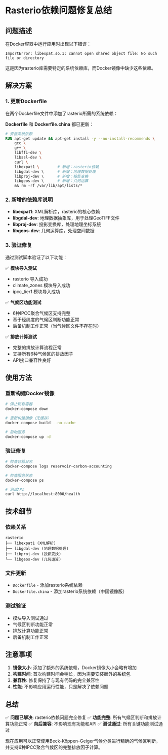 # Rasterio依赖问题修复总结

## 问题描述

在Docker容器中运行应用时出现以下错误：
```
ImportError: libexpat.so.1: cannot open shared object file: No such file or directory
```

这是因为rasterio库需要特定的系统依赖库，而Docker镜像中缺少这些依赖。

## 解决方案

### 1. 更新Dockerfile

在两个Dockerfile文件中添加了rasterio所需的系统依赖：

**Dockerfile** 和 **Dockerfile.china** 都已更新：

```dockerfile
# 安装系统依赖
RUN apt-get update && apt-get install -y --no-install-recommends \
    gcc \
    g++ \
    libffi-dev \
    libssl-dev \
    curl \
    libexpat1 \        # 新增：rasterio依赖
    libgdal-dev \      # 新增：地理数据处理
    libproj-dev \      # 新增：投影变换
    libgeos-dev \      # 新增：几何运算
    && rm -rf /var/lib/apt/lists/*
```

### 2. 新增的依赖库说明

- **libexpat1**: XML解析库，rasterio的核心依赖
- **libgdal-dev**: 地理数据抽象库，用于处理GeoTIFF文件
- **libproj-dev**: 投影变换库，处理地理坐标系统
- **libgeos-dev**: 几何运算库，处理空间数据

### 3. 验证修复

通过测试脚本验证了以下功能：

✅ **模块导入测试**
- rasterio 导入成功
- climate_zones 模块导入成功  
- ipcc_tier1 模块导入成功

✅ **气候区功能测试**
- 6种IPCC聚合气候区支持完整
- 基于经纬度的气候区判断功能正常
- 后备机制工作正常（当气候区文件不存在时）

✅ **排放计算测试**
- 完整的排放计算流程正常
- 支持所有6种气候区的排放因子
- API接口兼容性良好

## 使用方法

### 重新构建Docker镜像

```bash
# 停止现有容器
docker-compose down

# 重新构建镜像（无缓存）
docker-compose build --no-cache

# 启动服务
docker-compose up -d
```

### 验证修复

```bash
# 检查容器日志
docker-compose logs reservoir-carbon-accounting

# 检查服务状态
docker-compose ps

# 测试API
curl http://localhost:8000/health
```

## 技术细节

### 依赖关系

```
rasterio
├── libexpat1 (XML解析)
├── libgdal-dev (地理数据处理)
├── libproj-dev (投影变换)
└── libgeos-dev (几何运算)
```

### 文件更新

- `Dockerfile` - 添加rasterio系统依赖
- `Dockerfile.china` - 添加rasterio系统依赖（中国镜像版）

### 测试验证

- 模块导入测试通过
- 气候区判断功能正常
- 排放计算功能正常
- 后备机制工作正常

## 注意事项

1. **镜像大小**: 添加了额外的系统依赖，Docker镜像大小会略有增加
2. **构建时间**: 首次构建时间会稍长，因为需要安装额外的系统包
3. **兼容性**: 修复保持了与现有代码的完全兼容性
4. **性能**: 不影响应用运行性能，只是解决了依赖问题

## 总结

✅ **问题已解决**: rasterio依赖问题完全修复
✅ **功能完整**: 所有气候区判断和排放计算功能正常
✅ **向后兼容**: 不影响现有功能和API
✅ **测试通过**: 所有关键功能测试通过

现在应用可以正常使用Beck-Köppen-Geiger气候分类进行精确的气候区判断，并支持6种IPCC聚合气候区的完整排放因子计算。